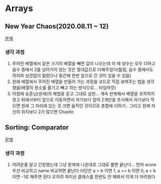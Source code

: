 # Arrays

## New Year Chaos(2020.08.11 ~ 12)

[문제]([https://www.hackerrank.com/challenges/new-year-chaos/problem?h_l=interview&playlist_slugs%5B%5D=interview-preparation-kit&playlist_slugs%5B%5D=arrays](https://www.hackerrank.com/challenges/new-year-chaos/problem?h_l=interview&playlist_slugs[]=interview-preparation-kit&playlist_slugs[]=arrays))

### 생각 과정
1. 주어진 배열에서 같은 크기의 배열을 빼면 값이 나오는데 이 때 양수는 모두 더하고 음수 중에서 2를 넘어가지 않는 것은 절대값으로 더해주었다(틀림, 음수 중에서도 의지와 상관없이 밀렸으나 중간에 한번 앞으로 간 것이 있을 수 있음)
2. 원래 배열에서 주어진 배열을 만들어 가는 과정을 코드로 직접 보여주는 법을 생각했음(배열의 원소를 옮기고 빼고 하는 방식으로... 타임아웃)
3. 아침에 승훈님(센세)의 해법을 듣고 그대로 실현... 계속 반복해서 배열을 조작하지 않고 뒤에서부터 앞으로 이동하면서 자기보다 앞의 2개만을 조사해서 자기보다 작으면 원래 그 자리에 있는 것 크면 움직인 것이므로 총합에 더하기.. 그리고 원래 자신의 위치보다 2가 많으면 Chaotic 

## Sorting: Comparator

[문제](https://www.hackerrank.com/challenges/ctci-comparator-sorting/problem?h_l=interview&playlist_slugs%5B%5D=interview-preparation-kit&playlist_slugs%5B%5D=sorting)

### 생각 과정
1. 어려운줄 알고 긴장했는데 그냥 문제에 나온데로 그대로 풀면 끝난다... 먼저 score 우선 비교하고 name 비교하면 끝난다 리턴은 a > b 이면 1, a == b 이면 0, a < b 이면 -1로 해주면 된다
오히려 파이선 클래스를 한번도 안 해봐서 이게 더 어려웠다
